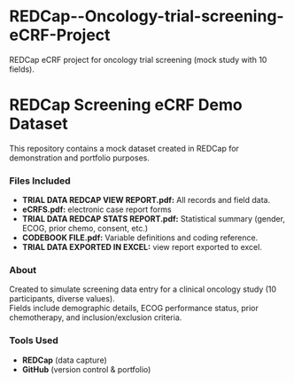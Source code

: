 # REDCap--Oncology-trial-screening-eCRF-Project
REDCap eCRF project for oncology trial screening (mock study with 10 fields).
# REDCap Screening eCRF Demo Dataset

This repository contains a mock dataset created in REDCap for demonstration and portfolio purposes.

### Files Included
- **TRIAL DATA REDCAP VIEW REPORT.pdf:** All records and field data.
- **eCRFS.pdf:** electronic case report forms
- **TRIAL DATA REDCAP STATS REPORT.pdf:** Statistical summary (gender, ECOG, prior chemo, consent, etc.)
- **CODEBOOK FILE.pdf:** Variable definitions and coding reference.
- **TRIAL DATA EXPORTED IN EXCEL:** view report exported to excel.

### About
Created to simulate screening data entry for a clinical oncology study (10 participants, diverse values).  
Fields include demographic details, ECOG performance status, prior chemotherapy, and inclusion/exclusion criteria.

### Tools Used
- **REDCap** (data capture)
- **GitHub** (version control & portfolio)
